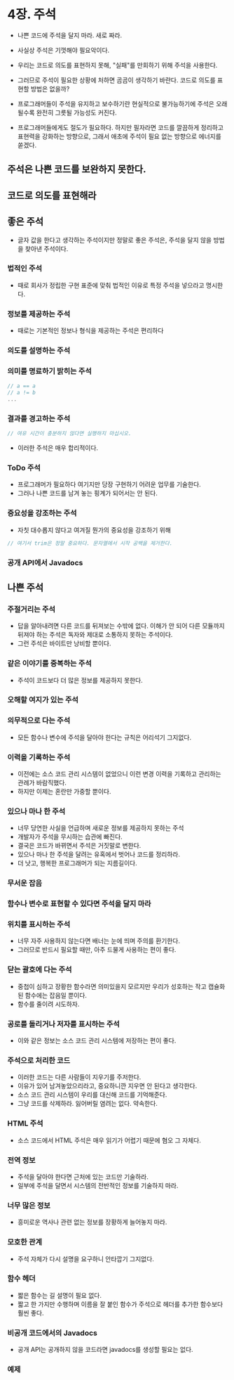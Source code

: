# 4장. 주석

- 나쁜 코드에 주석을 달지 마라. 새로 짜라.
- 사실상 주석은 기껏해야 필요악이다.

- 우리는 코드로 의도를 표현하지 못해, "실패"를 만회하기 위해 주석을 사용한다.
- 그러므로 주석이 필요한 상황에 처하면 곰곰이 생각하기 바란다.
코드로 의도를 표현할 방법은 없을까?

- 프로그래머들이 주석을 유지하고 보수하기란 현실적으로 불가능하기에
주석은 오래될수록 완전히 그릇될 가능성도 커진다.
- 프로그래머들에게도 절도가 필요하다.
하지만 필자라면 코드를 깔끔하게 정리하고 표현력을 강화하는 방향으로,
그래서 애초에 주석이 필요 없는 방향으로 에너지를 쏟겠다.

## 주석은 나쁜 코드를 보완하지 못한다.

## 코드로 의도를 표현해라

## 좋은 주석

- 글자 값을 한다고 생각하는 주석이지만
정말로 좋은 주석은, 주석을 달지 않을 방법을 찾아낸 주석이다.

### 법적인 주석

- 때로 회사가 정립한 구현 표준에 맞춰 법적인 이유로 특정 주석을 넣으라고 명시한다.

### 정보를 제공하는 주석

- 때로는  기본적인 정보나 형식을 제공하는 주석은 편리하다

### 의도를 설명하는 주석

### 의미를 명료하기 밝히는 주석

```jsx
// a == a
// a != b
...
```

### 결과를 경고하는 주석

```jsx
// 여유 시간이 충분하지 않다면 실행하지 마십시오.
```

- 이러한 주석은 매우 합리적이다.

### ToDo 주석

- 프로그래머가 필요하다 여기지만 당장 구현하기 어려운 업무를 기술한다.
- 그러나 나쁜 코드를 남겨 놓는 핑계가 되어서는 안 된다.

### 중요성을 강조하는 주석

- 자칫 대수롭지 않다고 여겨질 뭔가의 중요성을 강조하기 위해

```jsx
// 여기서 trim은 정말 중요하다. 문자열에서 시작 공백을 제거한다.
```

### 공개 API에서 Javadocs

## 나쁜 주석

### 주절거리는 주석

- 답을 알아내려면 다른 코드를 뒤져보는 수밖에 없다. 이해가 안 되어 다른 모듈까지 뒤져야 하는 주석은 독자와 제대로 소통하지 못하는 주석이다.
- 그런 주석은 바이트만 낭비할 뿐이다.

### 같은 이야기를 중복하는 주석

- 주석이 코드보다 더 많은 정보를 제공하지 못한다.

### 오해할 여지가 있는 주석

### 의무적으로 다는 주석

- 모든 함수나 변수에 주석을 달아야 한다는 규칙은 어리석기 그지없다.

### 이력을 기록하는 주석

- 이전에는 소스 코드 관리 시스템이 없었으니 이런 변경 이력을 기록하고 관리하는 관례가 바람직했다.
- 하지만 이제는 혼란만 가중할 뿐이다.

### 있으나 마나 한 주석

- 너무 당연한 사실을 언급하며 새로운 정보를 제공하지 못하는 주석
- 개발자가 주석을 무시하는 습관에 빠진다.
- 결국은 코드가 바뀌면서 주석은 거짓말로 변한다.
- 있으나 마나 한 주석을 달려는 유혹에서 벗어나 코드를 정리하라.
- 더 낫고, 행복한 프로그래머가 되는 지름길이다.

### 무서운 잡음

### 함수나 변수로 표현할 수 있다면 주석을 달지 마라

### 위치를 표시하는 주석

- 너무 자주 사용하지 않는다면 배너는 눈에 띄며 주의를 환기한다.
- 그러므로 반드시 필요할 때만, 아주 드물게 사용하는 편이 좋다.

### 닫는 괄호에 다는 주석

- 중첩이 심하고 장황한 함수라면 의미있을지 모르지만
우리가 성호하는 작고 캡슐화된 함수에는 잡음일 뿐이다.
- 함수를 줄이려 시도하자.

### 공로를 돌리거나 저자를 표시하는 주석

- 이와 같은 정보는 소스 코드 관리 시스템에 저장하는 편이 좋다.

### 주석으로 처리한 코드

- 이러한 코드는 다른 사람들이 지우기를 주저한다.
- 이유가 있어 남겨놓았으리라고, 중요하니깐 지우면 안 된다고 생각한다.
- 소스 코드 관리 시스템이 우리를 대신해 코드를 기억해준다.
- 그냥 코드를 삭제하라. 잃어버릴 염려는 없다. 약속한다.

### HTML 주석

- 소스 코드에서 HTML 주석은 매우 읽기가 어렵기 때문에 혐오 그 자체다.

### 전역 정보

- 주석을 달아야 한다면 근처에 있는 코드만 기술하라.
- 일부에 주석을 달면서 시스템의 전반적인 정보를 기술하지 마라.

### 너무 많은 정보

- 흥미로운 역사나 관련 없는 정보를 장황하게 늘어놓지 마라.

### 모호한 관계

- 주석 자체가 다시 설명을 요구하니 안타깝기 그지없다.

### 함수 헤더

- 짧은 함수는 길 설명이 필요 없다.
- 짧고 한 가지만 수행하며 이름을 잘 붙인 함수가 주석으로 헤더를 추가한 함수보다 훨씬 좋다.

### 비공개 코드에서의 Javadocs

- 공개 API는 공개하지 않을 코드라면 javadocs를 생성할 필요는 없다.

### 예제